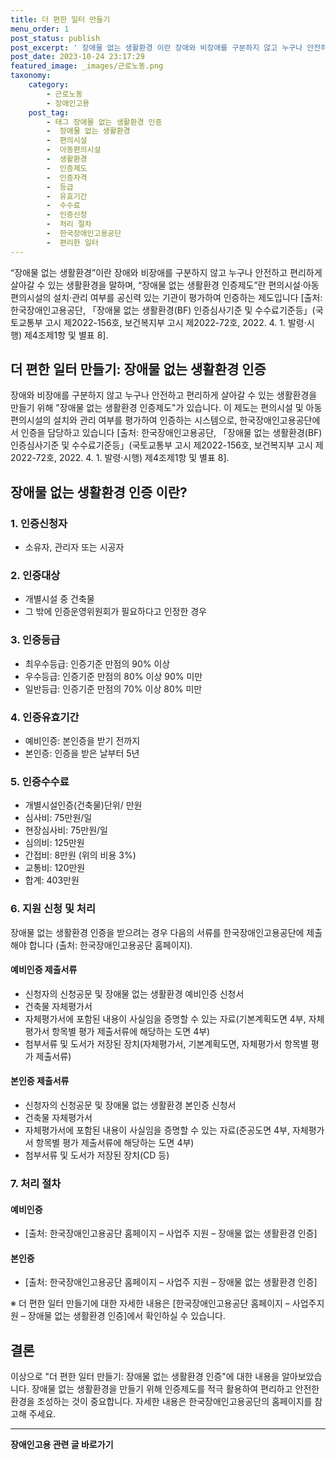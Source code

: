 ```yaml
---
title: 더 편한 일터 만들기 
menu_order: 1
post_status: publish
post_excerpt: ' 장애물 없는 생활환경 이란 장애와 비장애를 구분하지 않고 누구나 안전하고 편리하게 살아갈 수 있는 생활환경을 말하며,  장애물 없는 생활환경 인증제도 란 편의시설 아동편의시설의 설치 관리 여부를 공신력 있는 기관이 평가하여 인증하는 제도입니다  출처  한국장애인고용공단,  장애물 없는 생활환경 BF  인증심사기준 및 수수료기준등  국토교통부 고시 제2022 156호, 보건복지부 고시 제2022 72호, 2022. 4. 1. 발령 시행  제4조제1항 및 별표 8 .'
post_date: 2023-10-24 23:17:29
featured_image: _images/근로노동.png
taxonomy:
    category:
        - 근로노동
        - 장애인고용
    post_tag:
        - 태그 장애물 없는 생활환경 인증
        -  장애물 없는 생활환경
        -  편의시설
        -  아동편의시설
        -  생활환경
        -  인증제도
        -  인증자격
        -  등급
        -  유효기간
        -  수수료
        -  인증신청
        -  처리 절차
        -  한국장애인고용공단
        -  편리한 일터
---
```




“장애물 없는 생활환경”이란 장애와 비장애를 구분하지 않고 누구나 안전하고 편리하게 살아갈 수 있는 생활환경을 말하며, “장애물 없는 생활환경 인증제도”란 편의시설·아동편의시설의 설치·관리 여부를 공신력 있는 기관이 평가하여 인증하는 제도입니다 [출처: 한국장애인고용공단, 「장애물 없는 생활환경(BF) 인증심사기준 및 수수료기준등」(국토교통부 고시 제2022-156호, 보건복지부 고시 제2022-72호, 2022. 4. 1. 발령·시행) 제4조제1항 및 별표 8].

## 더 편한 일터 만들기: 장애물 없는 생활환경 인증

장애와 비장애를 구분하지 않고 누구나 안전하고 편리하게 살아갈 수 있는 생활환경을 만들기 위해 "장애물 없는 생활환경 인증제도"가 있습니다. 이 제도는 편의시설 및 아동편의시설의 설치와 관리 여부를 평가하여 인증하는 시스템으로, 한국장애인고용공단에서 인증을 담당하고 있습니다 [출처: 한국장애인고용공단, 「장애물 없는 생활환경(BF) 인증심사기준 및 수수료기준등」(국토교통부 고시 제2022-156호, 보건복지부 고시 제2022-72호, 2022. 4. 1. 발령·시행) 제4조제1항 및 별표 8].

## 장애물 없는 생활환경 인증 이란?

### 1. 인증신청자

- 소유자, 관리자 또는 시공자

### 2. 인증대상

- 개별시설 중 건축물
- 그 밖에 인증운영위원회가 필요하다고 인정한 경우

### 3. 인증등급

- 최우수등급: 인증기준 만점의 90% 이상
- 우수등급: 인증기준 만점의 80% 이상 90% 미만
- 일반등급: 인증기준 만점의 70% 이상 80% 미만

### 4. 인증유효기간

- 예비인증: 본인증을 받기 전까지
- 본인증: 인증을 받은 날부터 5년

### 5. 인증수수료

- 개별시설인증(건축물)단위/ 만원
- 심사비: 75만원/일
- 현장심사비: 75만원/일
- 심의비: 125만원
- 간접비: 8만원 (위의 비용 3%)
- 교통비: 120만원
- 합계: 403만원

### 6. 지원 신청 및 처리

장애물 없는 생활환경 인증을 받으려는 경우 다음의 서류를 한국장애인고용공단에 제출해야 합니다 (출처: 한국장애인고용공단 홈페이지).

#### 예비인증 제출서류

- 신청자의 신청공문 및 장애물 없는 생활환경 예비인증 신청서
- 건축물 자체평가서
- 자체평가서에 포함된 내용이 사실임을 증명할 수 있는 자료(기본계획도면 4부, 자체평가서 항목별 평가 제출서류에 해당하는 도면 4부)
- 첨부서류 및 도서가 저장된 장치(자체평가서, 기본계획도면, 자체평가서 항목별 평가 제출서류)

#### 본인증 제출서류

- 신청자의 신청공문 및 장애물 없는 생활환경 본인증 신청서
- 건축물 자체평가서
- 자체평가서에 포함된 내용이 사실임을 증명할 수 있는 자료(준공도면 4부, 자체평가서 항목별 평가 제출서류에 해당하는 도면 4부)
- 첨부서류 및 도서가 저장된 장치(CD 등)

### 7. 처리 절차

#### 예비인증

- [출처: 한국장애인고용공단 홈페이지 – 사업주 지원 – 장애물 없는 생활환경 인증]

#### 본인증

- [출처: 한국장애인고용공단 홈페이지 – 사업주 지원 – 장애물 없는 생활환경 인증]

※ 더 편한 일터 만들기에 대한 자세한 내용은 [한국장애인고용공단 홈페이지 – 사업주지원 – 장애물 없는 생활환경 인증]에서 확인하실 수 있습니다.

## 결론

이상으로 "더 편한 일터 만들기: 장애물 없는 생활환경 인증"에 대한 내용을 알아보았습니다. 장애물 없는 생활환경을 만들기 위해 인증제도를 적극 활용하여 편리하고 안전한 환경을 조성하는 것이 중요합니다. 자세한 내용은 한국장애인고용공단의 홈페이지를 참고해 주세요.
<!-- wp:separator -->
<hr class="wp-block-separator has-alpha-channel-opacity"/>
<!-- /wp:separator -->

<!-- wp:group {"backgroundColor":"base","layout":{"type":"constrained"}} -->
<div class="wp-block-group has-base-background-color has-background"><!-- wp:paragraph {"align":"center","fontSize":"medium"} -->
<p class="has-text-align-center has-large-font-size"><strong>장애인고용 관련 글 바로가기</strong></p>
<!-- /wp:paragraph -->


<!-- wp:latest-posts
{"categories":[{"id":11037,"count":19,"description":"","link":"https://uknowlaw.com/category/%ec%9e%a5%ec%95%a0%ec%9d%b8%ea%b3%a0%ec%9a%a9/","name":"장애인고용","slug":"장애인고용","taxonomy":"category","parent":0,"meta":[],"_links":{"self":[{"href":"https://uknowlaw.com/wp-json/wp/v2/categories/11037"}],"collection":[{"href":"https://uknowlaw.com/wp-json/wp/v2/categories"}],"about":[{"href":"https://uknowlaw.com/wp-json/wp/v2/taxonomies/category"}],"wp:post_type":[{"href":"https://uknowlaw.com/wp-json/wp/v2/posts?categories=11037"}],"curies":[{"name":"wp","href":"https://api.w.org/{rel}","templated":true}]}}],"postsToShow":100,"excerptLength":28,"postLayout":"grid","columns":2,"featuredImageAlign":"left","featuredImageSizeSlug":"large","fontSize":"small"} /--></div>
<!-- /wp:group -->